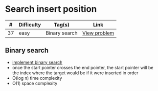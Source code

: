 # Search insert position

| #   | Difficulty | Tag(s)        | Link                                                                  |
| --- | ---------- | ------------- | --------------------------------------------------------------------- |
| 37  | easy       | Binary search | [View problem](https://leetcode.com/problems/search-insert-position/) |

## Binary search

- [implement binary search](https://github.com/Ayon95/leetcode-js/tree/master/problems/binary-search/easy/implement-binary-search)
- once the start pointer crosses the end pointer, the start pointer will be the index where the target would be if it were inserted in order
- O(log n) time complexity
- O(1) space complexity
